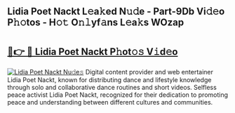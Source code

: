 ## Lidia Poet Nackt L𝚎a𝚔ed N𝚞𝚍e - Part-9Db Vi𝚍𝚎o P𝚑𝚘tos - H𝚘𝚝 O𝚗𝚕yf𝚊ns L𝚎a𝚔s WOzap

# <h2><a href="http://kfehnx.oniu.top/?m=Lidia+Poet+Nackt">🔗👉 🔴 Lidia Poet Nackt P𝚑ot𝚘𝚜 V𝚒d𝚎o</a></h2>

[![Lidia Poet Nackt Nu𝚍e𝚜](https://i.imgur.com/0qMVB7G.gif)](http://kfehnx.oniu.top/?m=Lidia+Poet+Nackt)
Digital content provider and web entertainer Lidia Poet Nackt, known for distributing dance and lifestyle knowledge through solo and collaborative dance routines and short videos. Selfless peace activist Lidia Poet Nackt, recognized for their dedication to promoting peace and understanding between different cultures and communities.  
